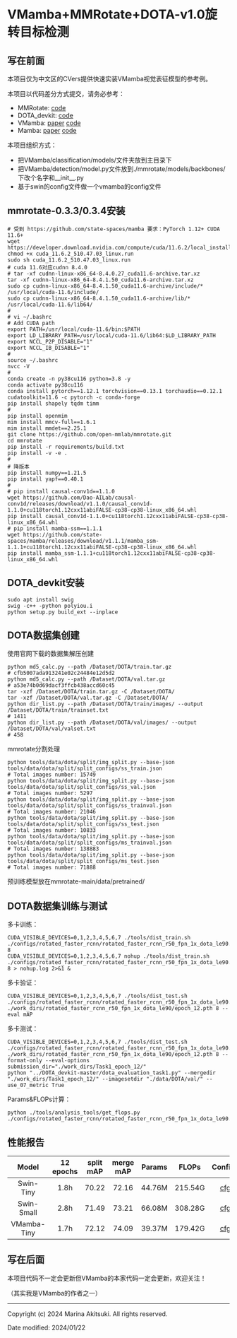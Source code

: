 # VMamba+MMRotate+DOTA-v1.0旋转目标检测

## 写在前面

本项目仅为中文区的CVers提供快速实装VMamba视觉表征模型的参考例。

本项目以代码差分方式提交，请务必参考：

* MMRotate: [code](https://github.com/open-mmlab/mmrotate)
* DOTA_devkit: [code](https://github.com/CAPTAIN-WHU/DOTA_devkit)
* VMamba: [paper](https://arxiv.org/abs/2401.10166) [code](https://github.com/MzeroMiko/VMamba)
* Mamba: [paper](https://arxiv.org/abs/2312.00752) [code](https://github.com/state-spaces/mamba)

本项目组织方式：

* 把VMamba/classification/models/文件夹放到主目录下
* 把VMamba/detection/model.py文件放到./mmrotate/models/backbones/下改个名字和__init__.py
* 基于swin的config文件做一个vmamba的config文件

## mmrotate-0.3.3/0.3.4安装

```shell
# 受到 https://github.com/state-spaces/mamba 要求：PyTorch 1.12+ CUDA 11.6+
wget https://developer.download.nvidia.com/compute/cuda/11.6.2/local_installers/cuda_11.6.2_510.47.03_linux.run
chmod +x cuda_11.6.2_510.47.03_linux.run
sudo sh cuda_11.6.2_510.47.03_linux.run
# cuda 11.6对应cudnn 8.4.0
# tar -xf cudnn-linux-x86_64-8.4.0.27_cuda11.6-archive.tar.xz
tar -xf cudnn-linux-x86_64-8.4.1.50_cuda11.6-archive.tar.xz
sudo cp cudnn-linux-x86_64-8.4.1.50_cuda11.6-archive/include/* /usr/local/cuda-11.6/include/
sudo cp cudnn-linux-x86_64-8.4.1.50_cuda11.6-archive/lib/* /usr/local/cuda-11.6/lib64/
# 
# vi ~/.bashrc
# Add CUDA path
export PATH=/usr/local/cuda-11.6/bin:$PATH
export LD_LIBRARY_PATH=/usr/local/cuda-11.6/lib64:$LD_LIBRARY_PATH
export NCCL_P2P_DISABLE="1"
export NCCL_IB_DISABLE="1"
# 
source ~/.bashrc
nvcc -V
# 
conda create -n py38cu116 python=3.8 -y
conda activate py38cu116
conda install pytorch==1.12.1 torchvision==0.13.1 torchaudio==0.12.1 cudatoolkit=11.6 -c pytorch -c conda-forge
pip install shapely tqdm timm
# 
pip install openmim
mim install mmcv-full==1.6.1
mim install mmdet==2.25.1
git clone https://github.com/open-mmlab/mmrotate.git
cd mmrotate
pip install -r requirements/build.txt
pip install -v -e .
# 
# 降版本
pip install numpy==1.21.5
pip install yapf==0.40.1
# 
# pip install causal-conv1d==1.1.0
wget https://github.com/Dao-AILab/causal-conv1d/releases/download/v1.1.0/causal_conv1d-1.1.0+cu118torch1.12cxx11abiFALSE-cp38-cp38-linux_x86_64.whl
pip install causal_conv1d-1.1.0+cu118torch1.12cxx11abiFALSE-cp38-cp38-linux_x86_64.whl
# pip install mamba-ssm==1.1.1
wget https://github.com/state-spaces/mamba/releases/download/v1.1.1/mamba_ssm-1.1.1+cu118torch1.12cxx11abiFALSE-cp38-cp38-linux_x86_64.whl
pip install mamba_ssm-1.1.1+cu118torch1.12cxx11abiFALSE-cp38-cp38-linux_x86_64.whl
```

## DOTA_devkit安装

```shell
sudo apt install swig
swig -c++ -python polyiou.i
python setup.py build_ext --inplace
```

## DOTA数据集创建

使用官网下载的数据集解压创建

```shell
python md5_calc.py --path /Dataset/DOTA/train.tar.gz
# cfb5007ada913241e02c24484e12d5d2
python md5_calc.py --path /Dataset/DOTA/val.tar.gz
# a53e74b0d69dacf3ffcb438accd60c45
tar -xzf /Dataset/DOTA/train.tar.gz -C /Dataset/DOTA/
tar -xzf /Dataset/DOTA/val.tar.gz -C /Dataset/DOTA/
python dir_list.py --path /Dataset/DOTA/train/images/ --output /Dataset/DOTA/train/trainset.txt
# 1411
python dir_list.py --path /Dataset/DOTA/val/images/ --output /Dataset/DOTA/val/valset.txt
# 458
```

mmrotate分割处理

```
python tools/data/dota/split/img_split.py --base-json tools/data/dota/split/split_configs/ss_train.json
# Total images number: 15749
python tools/data/dota/split/img_split.py --base-json tools/data/dota/split/split_configs/ss_val.json
# Total images number: 5297
python tools/data/dota/split/img_split.py --base-json tools/data/dota/split/split_configs/ss_trainval.json
# Total images number: 21046
python tools/data/dota/split/img_split.py --base-json tools/data/dota/split/split_configs/ss_test.json
# Total images number: 10833
python tools/data/dota/split/img_split.py --base-json tools/data/dota/split/split_configs/ms_trainval.json
# Total images number: 138883
python tools/data/dota/split/img_split.py --base-json tools/data/dota/split/split_configs/ms_test.json
# Total images number: 71888
```

预训练模型放在mmrotate-main/data/pretrained/

## DOTA数据集训练与测试

多卡训练：

```shell
CUDA_VISIBLE_DEVICES=0,1,2,3,4,5,6,7 ./tools/dist_train.sh ./configs/rotated_faster_rcnn/rotated_faster_rcnn_r50_fpn_1x_dota_le90.py 8
CUDA_VISIBLE_DEVICES=0,1,2,3,4,5,6,7 nohup ./tools/dist_train.sh ./configs/rotated_faster_rcnn/rotated_faster_rcnn_r50_fpn_1x_dota_le90.py 8 > nohup.log 2>&1 &
```

多卡验证：

```shell
CUDA_VISIBLE_DEVICES=0,1,2,3,4,5,6,7 ./tools/dist_test.sh ./configs/rotated_faster_rcnn/rotated_faster_rcnn_r50_fpn_1x_dota_le90.py ./work_dirs/rotated_faster_rcnn_r50_fpn_1x_dota_le90/epoch_12.pth 8 --eval mAP
```

多卡测试：

```shell
CUDA_VISIBLE_DEVICES=0,1,2,3,4,5,6,7 ./tools/dist_test.sh ./configs/rotated_faster_rcnn/rotated_faster_rcnn_r50_fpn_1x_dota_le90.py ./work_dirs/rotated_faster_rcnn_r50_fpn_1x_dota_le90/epoch_12.pth 8 --format-only --eval-options submission_dir="./work_dirs/Task1_epoch_12/"
python "../DOTA_devkit-master/dota_evaluation_task1.py" --mergedir "./work_dirs/Task1_epoch_12/" --imagesetdir "./data/DOTA/val/" --use_07_metric True
```

Params&FLOPs计算：

```shell
python ./tools/analysis_tools/get_flops.py ./configs/rotated_faster_rcnn/rotated_faster_rcnn_r50_fpn_1x_dota_le90.py
```

## 性能报告

|    Model    | 12 epochs | split mAP | merge mAP |  Params  |  FLOPs  | Configs |
| :---------: | :-------: | :-------: | :-------: | :------: | :-----: | :-----: |
|  Swin-Tiny  |    1.8h   |   70.22   |   72.16   |  44.76M  | 215.54G | [cfg](./mmrotate-main/configs/_rotated_faster_rcnn_/rotated_faster_rcnn_swin_tiny_fpn_1x_dota_le90.py) |
|  Swin-Small |    2.8h   |   71.49   |   73.21   |  66.08M  | 308.28G | [cfg](./mmrotate-main/configs/_rotated_faster_rcnn_/rotated_faster_rcnn_swin_small_fpn_1x_dota_le90.py) |
| VMamba-Tiny |    1.7h   |   72.12   |   74.09   |  39.37M  | 179.42G | [cfg](./mmrotate-main/configs/_rotated_faster_rcnn_/rotated_faster_rcnn_vmamba_tiny_fpn_1x_dota_le90.py) |

## 写在后面

本项目代码不一定会更新但VMamba的本家代码一定会更新，欢迎关注！

（其实我是VMamba的作者之一）

-----

Copyright (c) 2024 Marina Akitsuki. All rights reserved.

Date modified: 2024/01/22

